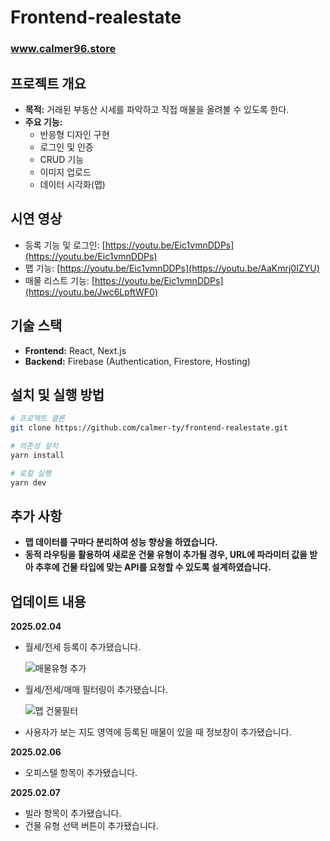 # Frontend-realestate

### www.calmer96.store

## 프로젝트 개요

- **목적:** 거래된 부동산 시세를 파악하고 직접 매물을 올려볼 수 있도록 한다.
- **주요 기능:**
  - 반응형 디자인 구현
  - 로그인 및 인증
  - CRUD 기능
  - 이미지 업로드
  - 데이터 시각화(맵)

## 시연 영상
  - 등록 기능 및 로그인: [https://youtu.be/Eic1vmnDDPs](https://youtu.be/Eic1vmnDDPs)
  - 맵 기능: [https://youtu.be/Eic1vmnDDPs](https://youtu.be/AaKmrj0IZYU)
  - 매물 리스트 기능: [https://youtu.be/Eic1vmnDDPs](https://youtu.be/Jwc6LpftWF0)
## 기술 스택

- **Frontend:** React, Next.js
- **Backend:** Firebase (Authentication, Firestore, Hosting)

## 설치 및 실행 방법

```bash
# 프로젝트 클론
git clone https://github.com/calmer-ty/frontend-realestate.git

# 의존성 설치
yarn install

# 로컬 실행
yarn dev
```

## 추가 사항

- **맵 데이터를 구마다 분리하여 성능 향상을 하였습니다.**
- **동적 라우팅을 활용하여 새로운 건물 유형이 추가될 경우, URL에 파라미터 값을 받아 추후에 건물 타입에 맞는 API를 요청할 수 있도록 설계하였습니다.**

## 업데이트 내용

**2025.02.04**

- 월세/전세 등록이 추가됐습니다.

  ![매물유형 추가](https://github.com/user-attachments/assets/2bbbf10d-dcfd-42fb-b7cb-9d5427033574)

- 월세/전세/매매 필터링이 추가됐습니다.
  
  ![맵 건물필터](https://github.com/user-attachments/assets/fe6ad3fc-1412-45c7-b1f4-5449d58a2c8d)

- 사용자가 보는 지도 영역에 등록된 매물이 있을 때 정보창이 추가됐습니다.



**2025.02.06**

- 오피스텔 항목이 추가됐습니다.

**2025.02.07**

- 빌라 항목이 추가됐습니다.
- 건물 유형 선택 버튼이 추가됐습니다.
